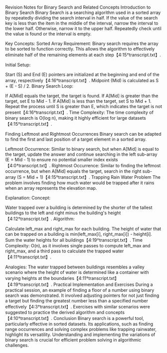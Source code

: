 Revision Notes for Binary Search and Related Concepts
Introduction to Binary Search
Binary Search is a searching algorithm used in a sorted array by repeatedly dividing the search interval in half. If the value of the search key is less than the item in the middle of the interval, narrow the interval to the lower half. Otherwise, narrow it to the upper half. Repeatedly check until the value is found or the interval is empty.

Key Concepts:
Sorted Array Requirement: Binary search requires the array to be sorted to function correctly. This allows the algorithm to effectively eliminate half of the remaining elements at each step【4:15†transcript.txt】.

Initial Setup:

Start (S) and End (E) pointers are initialized at the beginning and end of the array, respectively【4:16†transcript.txt】.
Midpoint (Mid) is calculated as S + (E - S) / 2.
Binary Search Loop:

If A[Mid] equals the target, the target is found.
If A[Mid] is greater than the target, set E to Mid - 1.
If A[Mid] is less than the target, set S to Mid + 1.
Repeat the process until S is greater than E, which indicates the target is not present【4:16†transcript.txt】.
Time Complexity: The time complexity of binary search is O(log n), making it highly efficient for large datasets【4:15†transcript.txt】.

Finding Leftmost and Rightmost Occurrences
Binary search can be adapted to find the first and last position of a target element in a sorted array.

Leftmost Occurrence:
Similar to binary search, but when A[Mid] is equal to the target, update the answer and continue searching in the left sub-array (E = Mid - 1) to ensure no potential smaller index exists【4:0†transcript.txt】.
Rightmost Occurrence:
Similar to finding the leftmost occurrence, but when A[Mid] equals the target, search in the right sub-array (S = Mid + 1)【4:15†transcript.txt】.
Trapping Rain Water Problem
The problem involves finding how much water would be trapped after it rains when an array represents the elevation map.

Explanation:
Concept:

Water trapped over a building is determined by the shorter of the tallest buildings to the left and right minus the building's height【4:12†transcript.txt】.
Algorithm:

Calculate left_max and right_max for each building.
The height of water that can be trapped on a building is min(left_max[i], right_max[i]) - height[i].
Sum the water heights for all buildings【4:19†transcript.txt】.
Time Complexity: O(n), as it involves single passes to compute left_max and right_max, and a third pass to calculate the trapped water【4:11†transcript.txt】.

Analogies:
The water trapped between buildings resembles a valley scenario where the height of water is determined like a container with varying heights at the boundaries【4:11†transcript.txt】【4:19†transcript.txt】.
Practical Implementation and Exercises
During a practical session, an example of finding a floor of a number using binary search was demonstrated. It involved adjusting pointers for not just finding a target but finding the greatest number less than a specified number effectively【4:3†transcript.txt】.
Exercises with similar scenarios were suggested to practice the derived algorithm and concepts【4:10†transcript.txt】.
Conclusion
Binary search is a powerful tool, particularly effective in sorted datasets. Its applications, such as finding range occurrences and solving complex problems like trapping rainwater, highlight its versatility. Understanding and implementing the variations of binary search is crucial for efficient problem solving in algorithmic challenges.